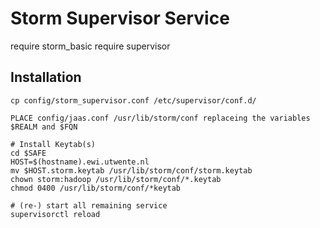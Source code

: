 # Storm Supervisor Service
require storm_basic
require supervisor

## Installation

    cp config/storm_supervisor.conf /etc/supervisor/conf.d/

    PLACE config/jaas.conf /usr/lib/storm/conf replaceing the variables $REALM and $FQN

    # Install Keytab(s)
    cd $SAFE
    HOST=$(hostname).ewi.utwente.nl
    mv $HOST.storm.keytab /usr/lib/storm/conf/storm.keytab
    chown storm:hadoop /usr/lib/storm/conf/*.keytab
    chmod 0400 /usr/lib/storm/conf/*keytab

    # (re-) start all remaining service
    supervisorctl reload